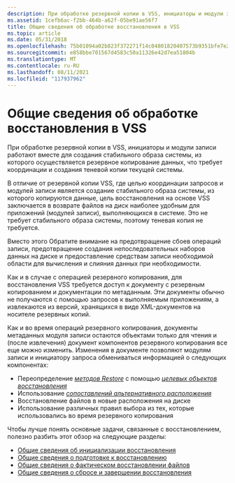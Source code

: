 ```yaml
---
description: При обработке резервной копии в VSS, инициаторы и модули записи работают вместе для создания стабильного образа системы, из которого осуществляется резервное копирование данных, что требует координации и создания теневой копии текущей системы.
ms.assetid: 1cefb6ac-f2bb-464b-a62f-05be91ae56f7
title: Общие сведения об обработке восстановления в VSS
ms.topic: article
ms.date: 05/31/2018
ms.openlocfilehash: 75b01094a02b823f372271f14c04801820407573b9351bfe7e2fc2ad9dc74077
ms.sourcegitcommit: e858bbe701567d4583c50a11326e42d7ea51804b
ms.translationtype: MT
ms.contentlocale: ru-RU
ms.lasthandoff: 08/11/2021
ms.locfileid: "117937962"
---
```

# <a name="overview-of-processing-a-restore-under-vss"></a>Общие сведения об обработке восстановления в VSS

При обработке резервной копии в VSS, инициаторы и модули записи работают вместе для создания стабильного образа системы, из которого осуществляется резервное копирование данных, что требует координации и создания теневой копии текущей системы.

В отличие от резервной копии VSS, где целью координации запросов и модулей записи является создание стабильного образа системы, из которого копируются данные, цель восстановления на основе VSS заключается в возврате файлов на диск наиболее удобным для приложений (модулей записи), выполняющихся в системе. Это не требует стабильного образа системы, поэтому теневая копия не требуется.

Вместо этого Обратите внимание на предотвращение сбоев операций записи, предотвращение создания непоследовательных наборов данных на диске и предоставление средствам записи необходимой области для вычисления и слияния данных при необходимости.

Как и в случае с операцией резервного копирования, для восстановления VSS требуется доступ к документу с резервным копированием и документации по метаданным. Эти документы обычно не получаются с помощью запросов к выполняемым приложениям, а извлекаются из версий, хранящихся в виде XML-документов на носителе резервных копий.

Как и во время операций резервного копирования, документы метаданных модуля записи остаются объектами только для чтения и (после извлечения) документ компонентов резервного копирования все еще можно изменить. Изменения в документе позволяют модулям записи и инициатору запроса обмениваться информацией о следующих компонентах:

-   Переопределение [*методов Restore*](vssgloss-r.md) с помощью [*целевых объектов восстановления*](vssgloss-r.md)
-   Использование [ *сопоставлений альтернативного расположения*](vssgloss-a.md)
-   Восстановление файлов в новые расположения на диске
-   Использование различных правил выбора из тех, которые использовались во время резервного копирования

Чтобы лучше понять основные задачи, связанные с восстановлением, полезно разбить этот обзор на следующие разделы:

-   [Общие сведения об инициализации восстановления](overview-of-restore-initialization.md)
-   [Общие сведения о подготовке к восстановлению](overview-of-preparing-for-restore.md)
-   [Общие сведения о фактическом восстановлении файлов](overview-of-actual-file-restoration.md)
-   [Общие сведения о сбросе и завершении восстановления](overview-of-restore-clean-up-and-termination.md)

 

 



